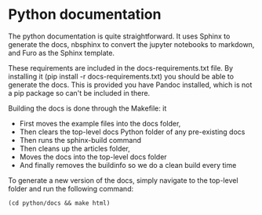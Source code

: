 # Python documentation

The python documentation is quite straightforward. It uses Sphinx to generate the docs, nbsphinx to convert the jupyter notebooks to markdown, and Furo as the Sphinx template. 

These requirements are included in the docs-requirements.txt file. By installing it (pip install -r docs-requirements.txt) you should be able to generate the docs. This is provided you have Pandoc installed, which is not a pip package so can't be included in there.

Building the docs is done through the Makefile: it 
- First moves the example files into the docs folder,
- Then clears the top-level docs Python folder of any pre-existing docs
- Then runs the sphinx-build command
- Then cleans up the articles folder,
- Moves the docs into the top-level docs folder
- And finally removes the buildinfo so we do a clean build every time

To generate a new version of the docs, simply navigate to the top-level folder and run the following command:

`(cd python/docs && make html)`